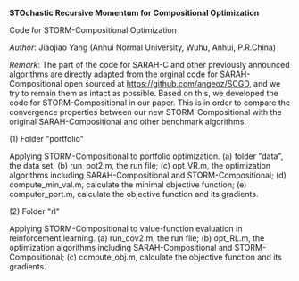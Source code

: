 <b>STOchastic Recursive Momentum for Compositional Optimization</b>

Code for STORM-Compositional Optimization

<i>Author</i>: Jiaojiao Yang (Anhui Normal University, Wuhu, Anhui, P.R.China)

<i>Remark</i>: The part of the code for SARAH-C and other previously announced algorithms are directly adapted from the orginal code for SARAH-Compositional open sourced at https://github.com/angeoz/SCGD, and we try to remain them as intact as possible. Based on this, we developed the code for STORM-Compositional in our paper. This is in order to compare the convergence properties between our new STORM-Compositional with the original SARAH-Compositional and other benchmark algorithms. 

(1) Folder "portfolio"

Applying STORM-Compositional to portfolio optimization. (a) folder "data", the data set; (b) run_pot2.m, the run file; (c) opt_VR.m, the optimization algorithms including SARAH-Compositional and STORM-Compositional; (d) compute_min_val.m, calculate the minimal objective function; (e) computer_port.m, calculate the objective function and its gradients.

(2) Folder "rl"

Applying STORM-Compositional to value-function evaluation in reinforcement learning. (a) run_cov2.m, the run file; (b) opt_RL.m, the optimization algorithms including SARAH-Compositional and STORM-Compositional; (c) compute_obj.m, calculate the objective function and its gradients.
